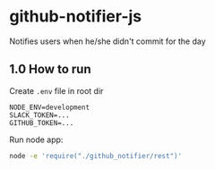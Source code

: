 # github-notifier-js
Notifies users when he/she didn't commit for the day

## 1.0 How to run

Create `.env` file in root dir
```vim
NODE_ENV=development
SLACK_TOKEN=...
GITHUB_TOKEN=...
```
Run node app:
```bash
node -e 'require("./github_notifier/rest")'
```
